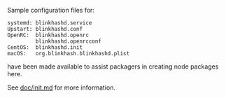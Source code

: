 Sample configuration files for:
```
systemd: blinkhashd.service
Upstart: blinkhashd.conf
OpenRC:  blinkhashd.openrc
         blinkhashd.openrcconf
CentOS:  blinkhashd.init
macOS:   org.blinkhash.blinkhashd.plist
```
have been made available to assist packagers in creating node packages here.

See [doc/init.md](../../doc/init.md) for more information.
